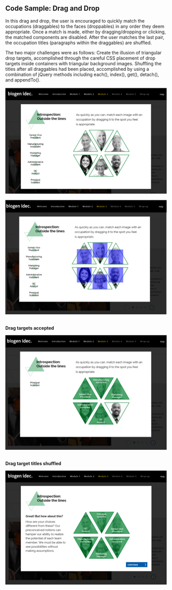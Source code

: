 <h2>Code Sample: Drag and Drop</h2>

In this drag and drop, the user is encouraged to quickly match the occupations (draggables) to the faces (droppables) in any order they deem appropriate. Once a match is made, either by dragging/dropping or clicking, the matched components are disabled. After the user matches the last pair, the occupation titles (paragraphs within the draggables) are shuffled.

The two major challenges were as follows:
Create the illusion of triangular drop targets, accomplished through the careful CSS placement of drop targets inside containers with triangular background images.
Shuffling the titles after all draggables had been placed, accomplished by using a combination of jQuery methods including each(), index(), get(), detach(), and appendTo().
<br>
<br>
<img src="https://github.com/gubbeleye/code-samples/blob/master/drag-drop/captures/Capture.PNG" alt="" />
<br>
<br>
<img src="https://github.com/gubbeleye/code-samples/blob/master/drag-drop/captures/Capture2.PNG" alt="" />
<br>
<br>
<p><b>Drag targets accepted</b></p>
<img src="https://github.com/gubbeleye/code-samples/blob/master/drag-drop/captures/Capture3.PNG" alt="" />
<br>
<br>
<p><b>Drag target titles shuffled</b></p>
<img src="https://github.com/gubbeleye/code-samples/blob/master/drag-drop/captures/Capture4.PNG" alt="" />
